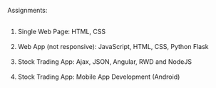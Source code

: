Assignments:
<br/><br/>
1) Single Web Page: HTML, CSS <br/><br/>
2) Web App (not responsive): JavaScript, HTML, CSS, Python Flask <br/><br/>
3) Stock Trading App: Ajax, JSON, Angular, RWD and NodeJS <br/><br/>
4) Stock Trading App: Mobile App Development (Android) <br/><br/>

